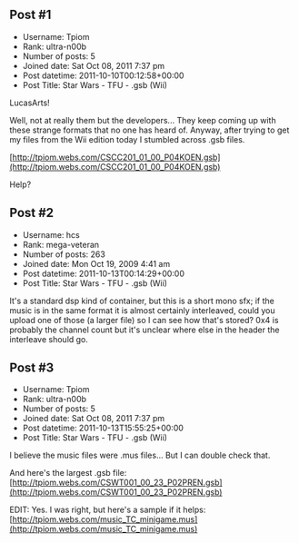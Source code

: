 ## Post #1
- Username: Tpiom
- Rank: ultra-n00b
- Number of posts: 5
- Joined date: Sat Oct 08, 2011 7:37 pm
- Post datetime: 2011-10-10T00:12:58+00:00
- Post Title: Star Wars - TFU - .gsb (Wii)

LucasArts! 

Well, not at really them but the developers... They keep coming up with these strange formats that no one has heard of. Anyway, after trying to get my files from the Wii edition today I stumbled across .gsb files.

[http://tpiom.webs.com/CSCC201_01_00_P04KOEN.gsb](http://tpiom.webs.com/CSCC201_01_00_P04KOEN.gsb)

Help?
## Post #2
- Username: hcs
- Rank: mega-veteran
- Number of posts: 263
- Joined date: Mon Oct 19, 2009 4:41 am
- Post datetime: 2011-10-13T00:14:29+00:00
- Post Title: Star Wars - TFU - .gsb (Wii)

It's a standard dsp kind of container, but this is a short mono sfx; if the music is in the same format it is almost certainly interleaved, could you upload one of those (a larger file) so I can see how that's stored? 0x4 is probably the channel count but it's unclear where else in the header the interleave should go.
## Post #3
- Username: Tpiom
- Rank: ultra-n00b
- Number of posts: 5
- Joined date: Sat Oct 08, 2011 7:37 pm
- Post datetime: 2011-10-13T15:55:25+00:00
- Post Title: Star Wars - TFU - .gsb (Wii)

I believe the music files were .mus files... But I can double check that.

And here's the largest .gsb file:
[http://tpiom.webs.com/CSWT001_00_23_P02PREN.gsb](http://tpiom.webs.com/CSWT001_00_23_P02PREN.gsb)

EDIT: Yes. I was right, but here's a sample if it helps:
[http://tpiom.webs.com/music_TC_minigame.mus](http://tpiom.webs.com/music_TC_minigame.mus)
